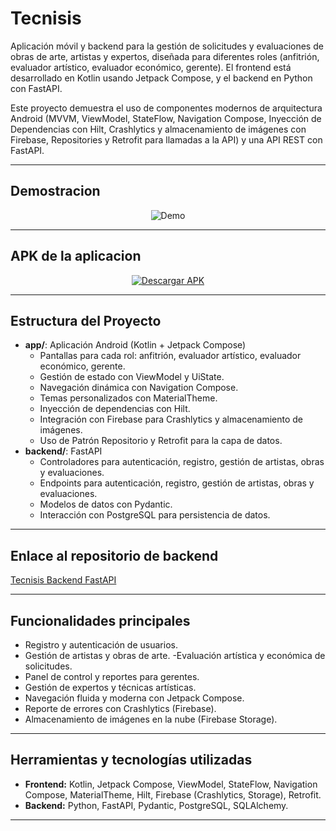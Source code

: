 # Tecnisis

Aplicación móvil y backend para la gestión de solicitudes y evaluaciones de obras de arte, artistas y expertos, diseñada para diferentes roles (anfitrión, evaluador artístico, evaluador económico, gerente). El frontend está desarrollado en Kotlin usando Jetpack Compose, y el backend en Python con FastAPI.

Este proyecto demuestra el uso de componentes modernos de arquitectura Android (MVVM, ViewModel, StateFlow, Navigation Compose, Inyección de Dependencias con Hilt, Crashlytics y almacenamiento de imágenes con Firebase, Repositories y Retrofit para llamadas a la API) y una API REST con FastAPI.

---

## Demostracion

<p align="center">
  <img src="preview.gif" alt="Demo">
</p>

---

## APK de la aplicacion

<p align="center">
  <a href="https://github.com/markoechevarria/Tecnisis/blob/main/app/release/app-release.apk" download>
    <img src="https://img.shields.io/badge/Descargar%20APK-Última%20Versión-green?style=for-the-badge&logo=android" alt="Descargar APK">
  </a>
</p>

---

## Estructura del Proyecto

- **app/**: Aplicación Android (Kotlin + Jetpack Compose)
    - Pantallas para cada rol: anfitrión, evaluador artístico, evaluador económico, gerente.
    - Gestión de estado con ViewModel y UiState.
    - Navegación dinámica con Navigation Compose.
    - Temas personalizados con MaterialTheme.
    - Inyección de dependencias con Hilt.
    - Integración con Firebase para Crashlytics y almacenamiento de imágenes.
    - Uso de Patrón Repositorio y Retrofit para la capa de datos.
- **backend/**: FastAPI
    - Controladores para autenticación, registro, gestión de artistas, obras y evaluaciones.
    - Endpoints para autenticación, registro, gestión de artistas, obras y evaluaciones.
    - Modelos de datos con Pydantic.
    - Interacción con PostgreSQL para persistencia de datos.

---

## Enlace al repositorio de backend

[Tecnisis Backend FastAPI](https://github.com/markoechevarria/Tecnisis-Backend-FastAPI)

---

## Funcionalidades principales

- Registro y autenticación de usuarios.
- Gestión de artistas y obras de arte.
-Evaluación artística y económica de solicitudes.
- Panel de control y reportes para gerentes.
- Gestión de expertos y técnicas artísticas.
- Navegación fluida y moderna con Jetpack Compose.
- Reporte de errores con Crashlytics (Firebase).
- Almacenamiento de imágenes en la nube (Firebase Storage).
---

## Herramientas y tecnologías utilizadas

- **Frontend:** Kotlin, Jetpack Compose, ViewModel, StateFlow, Navigation Compose, MaterialTheme, Hilt, Firebase (Crashlytics, Storage), Retrofit.
- **Backend:** Python, FastAPI, Pydantic, PostgreSQL, SQLAlchemy.

---
